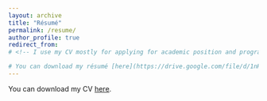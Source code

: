 ```yaml
---
layout: archive
title: "Résumé"
permalink: /resume/
author_profile: true
redirect_from:
# <!-- I use my CV mostly for applying for academic position and programs.

# You can download my résumé [here](https://drive.google.com/file/d/1nH8R_PP-wTKsVKgNM34Ahf5t0mCO31I7/view?usp=sharing). My résumé is a shortened pdf version of my CV, and it is mostly used for me to find software development engineer/applied scientist jobs. -->
---
```

You can download my CV [here](https://drive.google.com/file/d/1LUzpt64zF7eSXOCCysFW0AaJzHTpR6qZ/view?usp=sharing). 

<!-- Since this question is often asked by admission officers and recruiters, trying my best to avoid a desk rejection, I put an explanation here:

**You only spent three years on your Bachelor's degrees, are they from a four-year-undergraduate program?**

Yes, both of my Bachelor's degrees are from typical four-year-undergraduate programs. The reason why I only spent three years in them is because the undergraduate tuition rate was very high for me (I am an international student) and my master is funded, thus graduating early could free me from the burden of paying for my tuitions. -->